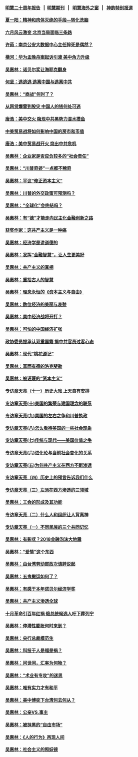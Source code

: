 #### [明慧二十周年报告](https://github.com/gfw-breaker/mh-reports/blob/master/README.md?t=07160737) &nbsp;&nbsp;|&nbsp;&nbsp;[明慧期刊](https://github.com/gfw-breaker/mh-qikan) &nbsp;&nbsp;|&nbsp;&nbsp; [明慧海外之窗](https://github.com/gfw-breaker/mh-news/blob/master/README.md?t=07160737) &nbsp;&nbsp;|&nbsp;&nbsp; [神韵特别报道](https://github.com/gfw-breaker/mh-news/blob/master/shenyun.md?t=07160737) 

#### [夏一阳：精神和肉体灭绝的手段—转化洗脑](../pages/nsc423/n11368250.md?t=07160737) 

#### [六月风云激变 北京当局面临三条路](../pages/nsc423/n11313668.md?t=07160737) 

#### [许茹：南京公安大数据中心主任猝死是偶然？](../pages/nsc423/n11064744.md?t=07160737) 

#### [横河：华为孟晚舟案起诉引渡 美中角力升级](../pages/nsc423/n11027230.md?t=07160737) 

#### [吴惠林：诺贝尔奖让海耶克翻身](../pages/nsc423/n10890049.md?t=07160737) 

#### [何坚：逃逃逃 逃离中国与逃离中共](../pages/nsc423/n10592891.md?t=07160737) 

#### [吴惠林：“商战”何时了？](../pages/nsc423/n10573558.md?t=07160737) 

#### [从网贷爆雷到股灾 中国人的钱何处可逃](../pages/nsc423/n10572800.md?t=07160737) 

#### [唐浩：美中交火 隐现中共黑势力混水摸鱼](../pages/nsc423/n10544040.md?t=07160737) 

#### [中美贸易战将如何影响中国的房市和币值](../pages/nsc423/n10543697.md?t=07160737) 

#### [唐浩：美中贸易战开火 烧出中共危机](../pages/nsc423/n10540126.md?t=07160737) 

#### [吴惠林：企业家是否应负较多的“社会责任”](../pages/nsc423/n10535022.md?t=07160737) 

#### [吴惠林：“川普奇迹”一点都不稀奇](../pages/nsc423/n10512808.md?t=07160737) 

#### [吴惠林：平议“修正资本主义”](../pages/nsc423/n10495724.md?t=07160737) 

#### [吴惠林：川普的外交政策可预测吗？](../pages/nsc423/n10462387.md?t=07160737) 

#### [吴惠林：“全球化”会终结吗？](../pages/nsc423/n10452838.md?t=07160737) 

#### [吴惠林：有“德”才能走向民主化金融创新之路](../pages/nsc423/n10432292.md?t=07160737) 

#### [获奖作家：这共产主义是一种癌](../pages/nsc423/n10431541.md?t=07160737) 

#### [吴惠林：经济学是讲道德的](../pages/nsc423/n10398014.md?t=07160737) 

#### [吴惠林：发挥“金融智慧”，让人生更美好](../pages/nsc423/n10375019.md?t=07160737) 

#### [吴惠林：共产主义的真相](../pages/nsc423/n10351394.md?t=07160737) 

#### [吴惠林：重拾古人的智慧](../pages/nsc423/n10337691.md?t=07160737) 

#### [吴惠林：理念永恒的《资本主义与自由》](../pages/nsc423/n10316274.md?t=07160737) 

#### [吴惠林：数位经济的美丽与哀愁](../pages/nsc423/n10292946.md?t=07160737) 

#### [吴惠林：美中经济战将开打？](../pages/nsc423/n10258825.md?t=07160737) 

#### [吴惠林：可怕的中国经济扩张](../pages/nsc423/n10219147.md?t=07160737) 

#### [政协委员提承认双重国籍 揭中共官员过客心态](../pages/nsc423/n10208809.md?t=07160737) 

#### [吴惠林：现代“桃花源记”](../pages/nsc423/n10185234.md?t=07160737) 

#### [吴惠林：富而有德的洛克斐勒](../pages/nsc423/n10142264.md?t=07160737) 

#### [吴惠林：被诬蔑的“资本主义”](../pages/nsc423/n10124816.md?t=07160737) 

#### [专访章天亮（十一）历史大戏 上天自有安排](../pages/nsc423/n10094905.md?t=07160737) 

#### [专访章天亮(十)美国的繁荣与建国理念的联系](../pages/nsc423/n10094899.md?t=07160737) 

#### [专访章天亮(九)美国的左右之争和川普执政](../pages/nsc423/n10094889.md?t=07160737) 

#### [专访章天亮(八)怎么看待美国的一些社会现象](../pages/nsc423/n10094857.md?t=07160737) 

#### [专访章天亮(七)传统与现代——美国价值之争](../pages/nsc423/n10093140.md?t=07160737) 

#### [专访章天亮(六)进化论与当前社会变化的关系](../pages/nsc423/n10092036.md?t=07160737) 

#### [专访章天亮(五)为何共产主义在西方不断渗透](../pages/nsc423/n10083620.md?t=07160737) 

#### [专访章天亮（四）历史上的预言告诉我们什么](../pages/nsc423/n10083606.md?t=07160737) 

#### [专访章天亮（三）左派在西方渗透的三领域](../pages/nsc423/n10081115.md?t=07160737) 

#### [吴惠林：工会的形成及其功能](../pages/nsc423/n10080633.md?t=07160737) 

#### [专访章天亮（二）什么人和组织让人背离神](../pages/nsc423/n10076637.md?t=07160737) 

#### [专访章天亮（一）不同民族的三个共同记忆](../pages/nsc423/n10074188.md?t=07160737) 

#### [吴惠林：有影呒？2018金融泡沫大地震](../pages/nsc423/n10040534.md?t=07160737) 

#### [吴惠林：“爱情”这个东西](../pages/nsc423/n10019423.md?t=07160737) 

#### [吴惠林：由台湾劳动部政次请辞说起](../pages/nsc423/n9979679.md?t=07160737) 

#### [吴惠林：五鬼搬运如何了？](../pages/nsc423/n9925338.md?t=07160737) 

#### [吴惠林：有感于本年诺贝尔经济学奖](../pages/nsc423/n9871883.md?t=07160737) 

#### [吴惠林：共产主义渗透全球](../pages/nsc423/n9812748.md?t=07160737) 

#### [十月革命引百年红祸 俄总统候选人吁下葬列宁](../pages/nsc423/n9810182.md?t=07160737) 

#### [吴惠林：停滞性膨胀何时来到？](../pages/nsc423/n9764136.md?t=07160737) 

#### [吴惠林：央行总裁模范生](../pages/nsc423/n9728134.md?t=07160737) 

#### [吴惠林：科技于人是福是祸？](../pages/nsc423/n9672982.md?t=07160737) 

#### [吴惠林：问世间，汇率为何物？](../pages/nsc423/n9621788.md?t=07160737) 

#### [吴惠林：“术业有专攻”的迷思](../pages/nsc423/n9580363.md?t=07160737) 

#### [吴惠林：唯有实力才有和平](../pages/nsc423/n9529599.md?t=07160737) 

#### [吴惠林：美中博奕下台湾何去何从？](../pages/nsc423/n9483598.md?t=07160737) 

#### [吴惠林：公亲VS.事主](../pages/nsc423/n9425637.md?t=07160737) 

#### [吴惠林：被抹黑的“自由市场”](../pages/nsc423/n9351545.md?t=07160737) 

#### [吴惠林：《人的行为》再现人间](../pages/nsc423/n9296339.md?t=07160737) 

#### [吴惠林：社会主义的照妖镜](../pages/nsc423/n9243460.md?t=07160737) 

